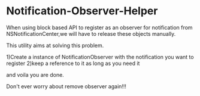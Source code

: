 # Notification-Observer-Helper
When using block based API to register as an observer for notification from NSNotificationCenter,we will have to release these objects manually. 

This utility aims at solving this problem. 

1)Create a instance of NotificationObserver with the notification you want to register
2)keep a reference to it as long as you need it

and voila you are done.

Don't ever worry about remove observer again!!!

